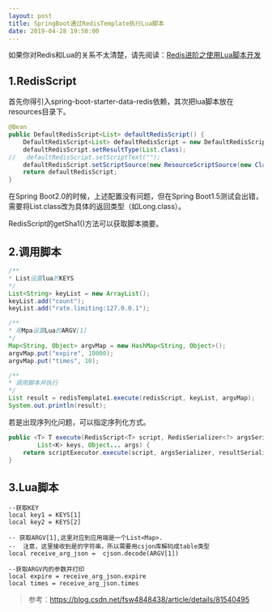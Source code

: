 ```yaml
---
layout: post
title: SpringBoot通过RedisTemplate执行Lua脚本
date: 2019-04-28 19:50:00
---
```

如果你对Redis和Lua的关系不太清楚，请先阅读：[Redis进阶之使用Lua脚本开发](https://www.cnblogs.com/yueshutong/p/10785905.html)

## 1.RedisScript

首先你得引入spring-boot-starter-data-redis依赖，其次把lua脚本放在resources目录下。

```java
@Bean
public DefaultRedisScript<List> defaultRedisScript() {
    DefaultRedisScript<List> defaultRedisScript = new DefaultRedisScript<>();
    defaultRedisScript.setResultType(List.class);
//   defaultRedisScript.setScriptText("");
    defaultRedisScript.setScriptSource(new ResourceScriptSource(new ClassPathResource("redis/demo.lua")));
    return defaultRedisScript;
}
```

在Spring Boot2.0的时候，上述配置没有问题，但在Spring Boot1.5测试会出错，需要将List.class改为具体的返回类型（如Long.class）。

RedisScript的getSha1()方法可以获取脚本摘要。 

## 2.调用脚本

```java
/**
* List设置lua的KEYS
*/
List<String> keyList = new ArrayList();
keyList.add("count");
keyList.add("rate.limiting:127.0.0.1");

/**
* 用Mpa设置Lua的ARGV[1]
*/
Map<String, Object> argvMap = new HashMap<String, Object>();
argvMap.put("expire", 10000);
argvMap.put("times", 10);

/**
* 调用脚本并执行
*/
List result = redisTemplate1.execute(redisScript, keyList, argvMap);
System.out.println(result);
```

若是出现序列化问题，可以指定序列化方式。

```java
public <T> T execute(RedisScript<T> script, RedisSerializer<?> argsSerializer, RedisSerializer<T> resultSerializer,
		List<K> keys, Object... args) {
	return scriptExecutor.execute(script, argsSerializer, resultSerializer, keys, args);
}
```

## 3.Lua脚本

```
--获取KEY
local key1 = KEYS[1]
local key2 = KEYS[2]
 
-- 获取ARGV[1],这里对应到应用端是一个List<Map>.
--  注意，这里接收到是的字符串，所以需要用csjon库解码成table类型
local receive_arg_json =  cjson.decode(ARGV[1])
 
--获取ARGV内的参数并打印
local expire = receive_arg_json.expire
local times = receive_arg_json.times
```

> 参考：https://blog.csdn.net/fsw4848438/article/details/81540495
